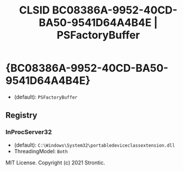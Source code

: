 ﻿---
title: "CLSID BC08386A-9952-40CD-BA50-9541D64A4B4E | PSFactoryBuffer"
excerpt: What is COM-Object CLSID BC08386A-9952-40CD-BA50-9541D64A4B4E?
---

# {BC08386A-9952-40CD-BA50-9541D64A4B4E}

* (default): `PSFactoryBuffer`

## Registry


### InProcServer32

* (default): `C:\Windows\System32\portabledeviceclassextension.dll`
* ThreadingModel: `Both`

MIT License. Copyright (c) 2021 Strontic.


